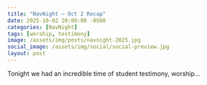 ```yaml
---
title: "NavNight — Oct 2 Recap"
date: 2025-10-02 20:00:00 -0500
categories: [NavNight]
tags: [worship, testimony]
image: /assets/img/posts/navnight-2025.jpg
social_image: /assets/img/social/social-preview.jpg
layout: post
---
```


Tonight we had an incredible time of student testimony, worship...
